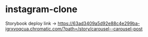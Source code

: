 # instagram-clone

Storybook deploy link -> https://63ad3409a5d92e88c4e299ba-igrxvoqcua.chromatic.com/?path=/story/carousel--carousel-post
